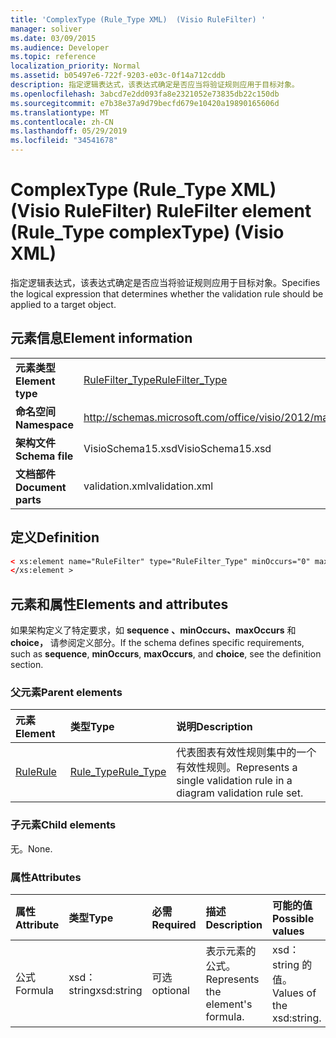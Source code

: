 ```yaml
---
title: 'ComplexType (Rule_Type XML)  (Visio RuleFilter) '
manager: soliver
ms.date: 03/09/2015
ms.audience: Developer
ms.topic: reference
localization_priority: Normal
ms.assetid: b05497e6-722f-9203-e03c-0f14a712cddb
description: 指定逻辑表达式，该表达式确定是否应当将验证规则应用于目标对象。
ms.openlocfilehash: 3abcd7e2dd093fa8e2321052e73835db22c150db
ms.sourcegitcommit: e7b38e37a9d79becfd679e10420a19890165606d
ms.translationtype: MT
ms.contentlocale: zh-CN
ms.lasthandoff: 05/29/2019
ms.locfileid: "34541678"
---
```

# <a name="rulefilter-element-rule_type-complextype-visio-xml"></a><span data-ttu-id="6821a-103">ComplexType (Rule_Type XML)  (Visio RuleFilter) </span><span class="sxs-lookup"><span data-stu-id="6821a-103">RuleFilter element (Rule_Type complexType) (Visio XML)</span></span>

<span data-ttu-id="6821a-104">指定逻辑表达式，该表达式确定是否应当将验证规则应用于目标对象。</span><span class="sxs-lookup"><span data-stu-id="6821a-104">Specifies the logical expression that determines whether the validation rule should be applied to a target object.</span></span>
  
## <a name="element-information"></a><span data-ttu-id="6821a-105">元素信息</span><span class="sxs-lookup"><span data-stu-id="6821a-105">Element information</span></span>

|||
|:-----|:-----|
|<span data-ttu-id="6821a-106">**元素类型**</span><span class="sxs-lookup"><span data-stu-id="6821a-106">**Element type**</span></span> <br/> |[<span data-ttu-id="6821a-107">RuleFilter_Type</span><span class="sxs-lookup"><span data-stu-id="6821a-107">RuleFilter_Type</span></span>](rulefilter_type-complextypevisio-xml.md) <br/> |
|<span data-ttu-id="6821a-108">**命名空间**</span><span class="sxs-lookup"><span data-stu-id="6821a-108">**Namespace**</span></span> <br/> |http://schemas.microsoft.com/office/visio/2012/main  <br/> |
|<span data-ttu-id="6821a-109">**架构文件**</span><span class="sxs-lookup"><span data-stu-id="6821a-109">**Schema file**</span></span> <br/> |<span data-ttu-id="6821a-110">VisioSchema15.xsd</span><span class="sxs-lookup"><span data-stu-id="6821a-110">VisioSchema15.xsd</span></span>  <br/> |
|<span data-ttu-id="6821a-111">**文档部件**</span><span class="sxs-lookup"><span data-stu-id="6821a-111">**Document parts**</span></span> <br/> |<span data-ttu-id="6821a-112">validation.xml</span><span class="sxs-lookup"><span data-stu-id="6821a-112">validation.xml</span></span>  <br/> |
   
## <a name="definition"></a><span data-ttu-id="6821a-113">定义</span><span class="sxs-lookup"><span data-stu-id="6821a-113">Definition</span></span>

```XML
< xs:element name="RuleFilter" type="RuleFilter_Type" minOccurs="0" maxOccurs="1" >
</xs:element >
```

## <a name="elements-and-attributes"></a><span data-ttu-id="6821a-114">元素和属性</span><span class="sxs-lookup"><span data-stu-id="6821a-114">Elements and attributes</span></span>

<span data-ttu-id="6821a-115">如果架构定义了特定要求，如 **sequence** **、minOccurs、maxOccurs** 和 **choice，** 请参阅定义部分。</span><span class="sxs-lookup"><span data-stu-id="6821a-115">If the schema defines specific requirements, such as **sequence**, **minOccurs**, **maxOccurs**, and **choice**, see the definition section.</span></span> 
  
### <a name="parent-elements"></a><span data-ttu-id="6821a-116">父元素</span><span class="sxs-lookup"><span data-stu-id="6821a-116">Parent elements</span></span>

|<span data-ttu-id="6821a-117">**元素**</span><span class="sxs-lookup"><span data-stu-id="6821a-117">**Element**</span></span>|<span data-ttu-id="6821a-118">**类型**</span><span class="sxs-lookup"><span data-stu-id="6821a-118">**Type**</span></span>|<span data-ttu-id="6821a-119">**说明**</span><span class="sxs-lookup"><span data-stu-id="6821a-119">**Description**</span></span>|
|:-----|:-----|:-----|
|[<span data-ttu-id="6821a-120">Rule</span><span class="sxs-lookup"><span data-stu-id="6821a-120">Rule</span></span>](rule-element-ruleset_type-complextypevisio-xml.md) <br/> |[<span data-ttu-id="6821a-121">Rule_Type</span><span class="sxs-lookup"><span data-stu-id="6821a-121">Rule_Type</span></span>](rule_type-complextypevisio-xml.md) <br/> |<span data-ttu-id="6821a-122">代表图表有效性规则集中的一个有效性规则。</span><span class="sxs-lookup"><span data-stu-id="6821a-122">Represents a single validation rule in a diagram validation rule set.</span></span>  <br/> |
   
### <a name="child-elements"></a><span data-ttu-id="6821a-123">子元素</span><span class="sxs-lookup"><span data-stu-id="6821a-123">Child elements</span></span>

<span data-ttu-id="6821a-124">无。</span><span class="sxs-lookup"><span data-stu-id="6821a-124">None.</span></span>
  
### <a name="attributes"></a><span data-ttu-id="6821a-125">属性</span><span class="sxs-lookup"><span data-stu-id="6821a-125">Attributes</span></span>

|<span data-ttu-id="6821a-126">**属性**</span><span class="sxs-lookup"><span data-stu-id="6821a-126">**Attribute**</span></span>|<span data-ttu-id="6821a-127">**类型**</span><span class="sxs-lookup"><span data-stu-id="6821a-127">**Type**</span></span>|<span data-ttu-id="6821a-128">**必需**</span><span class="sxs-lookup"><span data-stu-id="6821a-128">**Required**</span></span>|<span data-ttu-id="6821a-129">**描述**</span><span class="sxs-lookup"><span data-stu-id="6821a-129">**Description**</span></span>|<span data-ttu-id="6821a-130">**可能的值**</span><span class="sxs-lookup"><span data-stu-id="6821a-130">**Possible values**</span></span>|
|:-----|:-----|:-----|:-----|:-----|
|<span data-ttu-id="6821a-131">公式</span><span class="sxs-lookup"><span data-stu-id="6821a-131">Formula</span></span>  <br/> |<span data-ttu-id="6821a-132">xsd：string</span><span class="sxs-lookup"><span data-stu-id="6821a-132">xsd:string</span></span>  <br/> |<span data-ttu-id="6821a-133">可选</span><span class="sxs-lookup"><span data-stu-id="6821a-133">optional</span></span>  <br/> |<span data-ttu-id="6821a-134">表示元素的公式。</span><span class="sxs-lookup"><span data-stu-id="6821a-134">Represents the element's formula.</span></span>  <br/> |<span data-ttu-id="6821a-135">xsd：string 的值。</span><span class="sxs-lookup"><span data-stu-id="6821a-135">Values of the xsd:string.</span></span>  <br/> |
   

